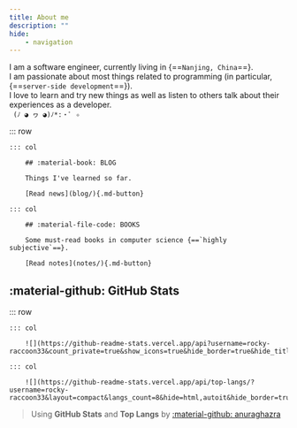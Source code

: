 ```yaml
---
title: About me
description: ""
hide:
    - navigation
---
```


<style>
    .md-typeset .cover {
        display: inline;
    }
    .md-typeset .cover + hr {
        display: none;
    }
    .md-typeset h1,
    .md-typeset h2 {
        color: navy;
    }
</style>

 I am a software engineer, currently living in {==`Nanjing, China`==}.\
 I am passionate about most things related to programming (in particular, {==`server-side development`==}).\
 I love to learn and try new things as well as listen to others talk about their experiences as a developer.\
` (ﾉ ◕ ヮ ◕)ﾉ*:・ﾟ ✧`

::: row

    ::: col

        ## :material-book: BLOG

        Things I've learned so far.

        [Read news](blog/){.md-button}

    ::: col

        ## :material-file-code: BOOKS

        Some must-read books in computer science {==`highly subjective`==}.

        [Read notes](notes/){.md-button}


## :material-github: GitHub Stats

::: row

    ::: col

        ![](https://github-readme-stats.vercel.app/api?username=rocky-raccoon33&count_private=true&show_icons=true&hide_border=true&hide_title=true)

    ::: col

        ![](https://github-readme-stats.vercel.app/api/top-langs/?username=rocky-raccoon33&layout=compact&langs_count=8&hide=html,autoit&hide_border=true&hide_title=true)


> Using __GitHub Stats__ and __Top Langs__ by [:material-github: anuraghazra](https://github.com/anuraghazra/github-readme-stats)
